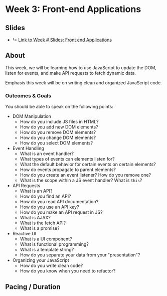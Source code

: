 # Week 3: Front-end Applications

## Slides
* ↳ [Link to Week # Slides: Front end Applications](#)

## About
This week, we will be learning how to use JavaScript to update the DOM, listen for events, and make API requests to fetch dynamic data. 

Emphasis this week will be on writing clean and organized JavaScript code.

### Outcomes & Goals

You should be able to speak on the following points:

* DOM Manipulation
  * How do you include JS files in HTML?
  * How do you add new DOM elements?
  * How do you remove DOM elements?
  * How do you change DOM elements?
  * How do you select DOM elements?
* Event Handling
  * What is an event handler?
  * What types of events can elements listen for?
  * What the default behavior for certain events on certain elements?
  * How do events propagate to parent elements?
  * How do you create an event listener? How do you remove one?
  * What is the scope within a JS event handler? What is `this`?
* API Requests
  * What is an API?
  * How do you find an API?
  * How do you read API documentation?
  * How do you use an API key?
  * How do you make an API request in JS?
  * What is AJAX?
  * What is the fetch API?
  * What is a promise?
* Reactive UI
  * What is a UI component?
  * What is functional programming? 
  * What is a template string?
  * How do you separate your data from your "presentation"?
* Organizing your JavaScript
  * How do you write clean code?
  * How do you know when you need to refactor?

## Pacing / Duration